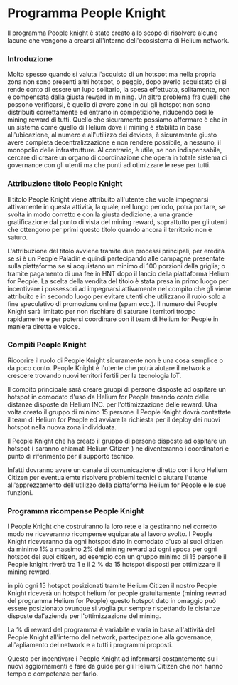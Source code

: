 # Programma People Knight

Il programma People knight è stato creato allo scopo di risolvere alcune lacune che vengono a crearsi all'interno dell'ecosistema di Helium network.

### Introduzione

Molto spesso quando si valuta l'acquisto di un hotspot ma nella propria zona non sono presenti altri hotspot, o peggio, dopo averlo acquistato ci si rende conto di essere un lupo solitario, la spesa effettuata, solitamente, non è compensata dalla giusta reward in mining.
Un altro problema fra quelli che possono verificarsi, è quello di avere zone in cui gli hotspot non sono distribuiti correttamente ed entrano in competizione, riducendo così le mining reward di tutti.
Quello che sicuramente possiamo affermare è che in un sistema come quello di Helium dove il mining è stabilito in base all'ubicazione, al numero e all'utilizzo dei devices, è sicuramente giusto avere completa decentralizzazione e non rendere possibile, a nessuno, il monopolio delle infrastrutture. Al contrario, è utile, se non indispensabile, cercare di creare un organo di coordinazione che opera in totale sistema di governance con gli utenti ma che punti ad otimizzare le rese per tutti.

### Attribuzione titolo People Knight

Il titolo People Knight viene attribuito all'utente che vuole impegnarsi attivamente in questa attività, la quale, nel lungo periodo, potrà portare, se svolta in modo corretto e con la giusta dedizione, a una grande gratificazione dal punto di vista del mining reward, soprattutto per gli utenti che ottengono per primi questo titolo quando ancora il territorio non è saturo.

L'attribuzione del titolo avviene tramite due processi principali, per eredità se si è un People Paladin e quindi partecipando alle campagne presentate sulla piattaforma se si acquistano un minimo di 100 porzioni della griglia; o tramite pagamento di una fee in HNT dopo il lancio della piattaforma Helium for People.
La scelta della vendita del titolo è stata presa in primo luogo per incentivare i possessori ad impegnarsi attivamente nel compito che gli viene attribuito e in secondo luogo per evitare utenti che utilizzano il ruolo solo a fine speculativo di promozione online (spam ecc.).
Il numero dei People Knight sarà limitato per non rischiare di saturare i territori troppo rapidamente e per potersi coordinare con il team di Helium for People in maniera diretta e veloce.

### Compiti People Knight

Ricoprire il ruolo di People Knight sicuramente non è una cosa semplice o da poco conto. People Knight è l'utente che potrà aiutare il network a crescere trovando nuovi territori fertili per la tecnologia IoT.

Il compito principale sarà creare gruppi di persone disposte ad ospitare un hotspot in comodato d'uso da Helium for People tenendo conto delle distanze disposte da Helium INC. per l'ottimizzazione delle reward.
Una volta creato il gruppo di minimo 15 persone il People Knight dovrà contattate il team di Helium for People ed avviare la richiesta per il deploy dei nuovi hotspot nella nuova zona individuata.

Il People Knight che ha creato il gruppo di persone disposte ad ospitare un hotspot ( saranno chiamati Helium Citizen ) ne diventeranno i coordinatori e punto di riferimento per il supporto tecnico.

Infatti dovranno avere un canale di comunicazione diretto con i loro Helium Citizen per eventualemte risolvere problemi tecnici o aiutare l'utente all'apprezzamento dell'utilizzo della piattaforma Helium for People e le sue funzioni.

### Programma ricompense People Knight

I People Knight che costruiranno la loro rete e la gestiranno nel corretto modo ne riceveranno ricompense equiparate al lavoro svolto.
I People Knight riceveranno da ogni hotspot dato in comodato d'uso ai suoi citizen da minimo 1% a massimo 2% del mining reward ad ogni epoca per ogni hotspot dei suoi citizen, ad esempio con un gruppo minimo di 15 persone il People knight riverà tra 1 e il 2 % da 15 hotspot disposti per ottimizzare il mining reward.

in più ogni 15 hotspot posizionati tramite Helium Citizen il nostro People Knight riceverà un hotspot helium for people gratuitamente (mining rewrad del programma Helium for People) questo hotspot dato in omaggio può essere posizionato ovunque si voglia pur sempre rispettando le distanze disposte dal'azienda per l'ottimizzazione del mining.

La % di reward del programma è variabile e varia in base all'attività del People Knight all'interno del network, partecipazione alla governance, all'apliamento del network e a tutti i programmi proposti.

Questo per incentivare i People Knight ad informarsi costantemente su i nuovi aggiornamenti e fare da guide per gli Helium Citizen che non hanno tempo o competenze per farlo.
